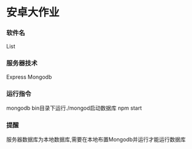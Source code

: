 # 安卓大作业



### 软件名

List



### 服务器技术

Express
Mongodb

### 运行指令

mongodb bin目录下运行./mongod启动数据库
npm start

### 提醒

服务器数据库为本地数据库,需要在本地布置Mongodb并运行才能运行数据库
